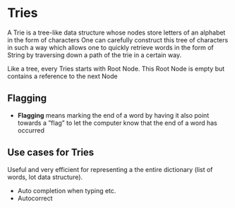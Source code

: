 # Tries

A Trie is a tree-like data structure whose nodes store letters of an alphabet in the form of characters
One can carefully construct this tree of characters in such a way which allows one to quickly retrieve words in the form of String by traversing down a path of the trie in a certain way.

Like a tree, every Tries starts with Root Node. This Root Node is empty but contains a reference to the next Node

## Flagging

- **Flagging** means marking the end of a word by having it also point towards a ”flag” to let the computer know that the end of a word has occurred

## Use cases for Tries

Useful and very efficient for representing a the entire dictionary (list of words, lot data structure).

- Auto completion when typing etc.
- Autocorrect
